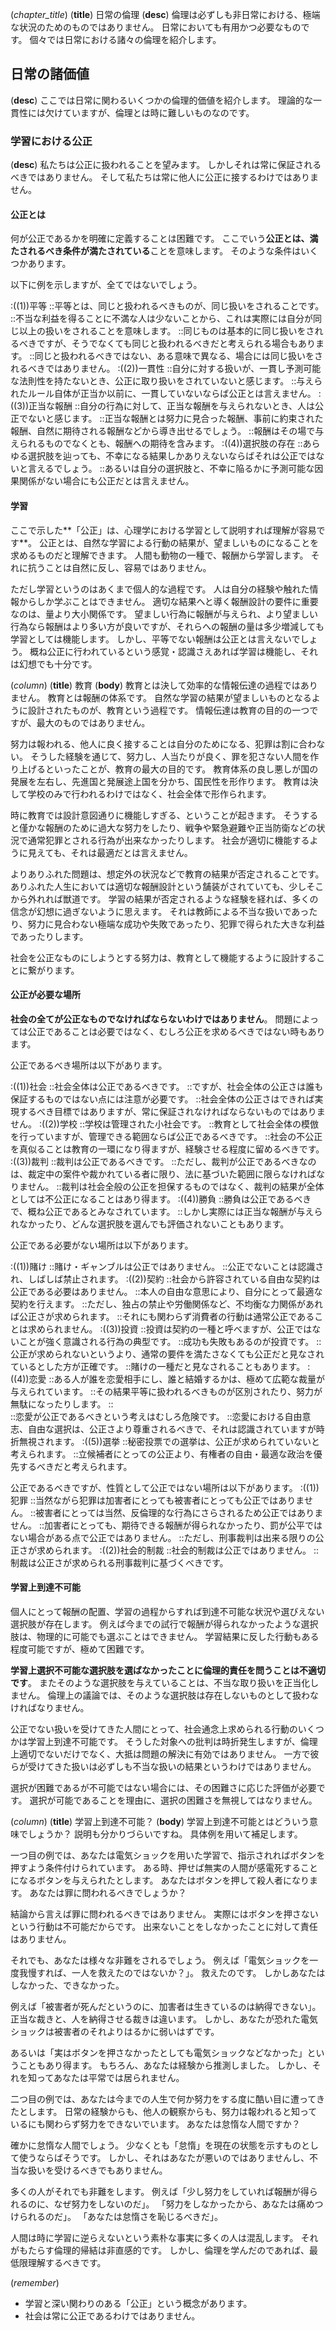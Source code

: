 (*chapter_title*)
(**title**)
日常の倫理
(**desc**)
倫理は必ずしも非日常における、極端な状況のためのものではありません。
日常においても有用かつ必要なものです。
個々では日常における諸々の倫理を紹介します。

## 日常の諸価値
(**desc**)
ここでは日常に関わるいくつかの倫理的価値を紹介します。
理論的な一貫性には欠けていますが、倫理とは時に難しいものなのです。

### 学習における公正
(**desc**)
私たちは公正に扱われることを望みます。
しかしそれは常に保証されるべきではありません。
そして私たちは常に他人に公正に接するわけではありません。

#### 公正とは
何が公正であるかを明確に定義することは困難です。
ここでいう**公正とは、満たされるべき条件が満たされている**ことを意味します。
そのような条件はいくつかあります。

以下に例を示しますが、全てではないでしょう。

:((1))平等
::平等とは、同じと扱われるべきものが、同じ扱いをされることです。
::不当な利益を得ることに不満な人は少ないことから、これは実際には自分が同じ以上の扱いをされることを意味します。
::同じものは基本的に同じ扱いをされるべきですが、そうでなくても同じと扱われるべきだと考えられる場合もあります。
::同じと扱われるべきではない、ある意味で異なる、場合には同じ扱いをされるべきではありません。
:((2))一貫性
::自分に対する扱いが、一貫し予測可能な法則性を持たないとき、公正に取り扱いをされていないと感じます。
::与えられたルール自体が正当か以前に、一貫していないならば公正とは言えません。
:((3))正当な報酬
::自分の行為に対して、正当な報酬を与えられないとき、人は公正でないと感じます。
::正当な報酬とは努力に見合った報酬、事前に約束された報酬、自然に期待される報酬などから導き出せるでしょう。
::報酬はその場で与えられるものでなくとも、報酬への期待を含みます。
:((4))選択肢の存在
::あらゆる選択肢を辿っても、不幸になる結果しかありえないならばそれは公正ではないと言えるでしょう。
::あるいは自分の選択肢と、不幸に陥るかに予測可能な因果関係がない場合にも公正だとは言えません。

#### 学習
ここで示した**「公正」は、心理学における学習として説明すれば理解が容易です**。
公正とは、自然な学習による行動の結果が、望ましいものになることを求めるものだと理解できます。
人間も動物の一種で、報酬から学習します。
それに抗うことは自然に反し、容易ではありません。

ただし学習というのはあくまで個人的な過程です。
人は自分の経験や触れた情報からしか学ぶことはできません。
適切な結果へと導く報酬設計の要件に重要なのは、量より大小関係です。
望ましい行為に報酬が与えられ、より望ましい行為なら報酬はより多い方が良いですが、それらへの報酬の量は多少増減しても学習としては機能します。
しかし、平等でない報酬は公正とは言えないでしょう。
概ね公正に行われているという感覚・認識さえあれば学習は機能し、それは幻想でも十分です。

(*column*)
(**title**)
教育
(**body**)
教育とは決して効率的な情報伝達の過程ではありません。
教育とは報酬の体系です。
自然な学習の結果が望ましいものとなるように設計されたものが、教育という過程です。
情報伝達は教育の目的の一つですが、最大のものではありません。

努力は報われる、他人に良く接することは自分のためになる、犯罪は割に合わない。
そうした経験を通じて、努力し、人当たりが良く、罪を犯さない人間を作り上げるといったことが、教育の最大の目的です。
教育体系の良し悪しが国の発展を左右し、先進国と発展途上国を分かち、国民性を形作ります。
教育は決して学校のみで行われるわけではなく、社会全体で形作られます。

時に教育では設計意図通りに機能しすぎる、ということが起きます。
そうすると僅かな報酬のために過大な努力をしたり、戦争や緊急避難や正当防衛などの状況で通常犯罪とされる行為が出来なかったりします。
社会が適切に機能するように見えても、それは最適だとは言えません。

よりありふれた問題は、想定外の状況などで教育の結果が否定されることです。
ありふれた人生においては適切な報酬設計という舗装がされていても、少しそこから外れれば獣道です。
学習の結果が否定されるような経験を経れば、多くの信念が幻想に過ぎないように思えます。
それは教師による不当な扱いであったり、努力に見合わない極端な成功や失敗であったり、犯罪で得られた大きな利益であったりします。

社会を公正なものにしようとする努力は、教育として機能するように設計することに繋がります。

#### 公正が必要な場所
**社会の全てが公正なものでなければならないわけではありません**。
問題によっては公正であることは必要ではなく、むしろ公正を求めるべきではない時もあります。

公正であるべき場所は以下があります。

:((1))社会
::社会全体は公正であるべきです。
::ですが、社会全体の公正さは誰も保証するものではない点には注意が必要です。
::社会全体の公正さはできれば実現するべき目標ではありますが、常に保証されなければならないものではありません。
:((2))学校
::学校は管理された小社会です。
::教育として社会全体の模倣を行っていますが、管理できる範囲ならば公正であるべきです。
::社会の不公正を真似ることは教育の一環になり得ますが、経験させる程度に留めるべきです。
:((3))裁判
::裁判は公正であるべきです。
::ただし、裁判が公正であるべきなのは、裁定中の案件や裁かれている者に限り、法に基づいた範囲に限らなければなりません。
::裁判は社会全般の公正を担保するものではなく、裁判の結果が全体としては不公正になることはあり得ます。
:((4))勝負
::勝負は公正であるべきで、概ね公正であるとみなされています。
::しかし実際には正当な報酬が与えられなかったり、どんな選択肢を選んでも評価されないこともあります。

公正である必要がない場所は以下があります。

:((1))賭け
::賭け・ギャンブルは公正ではありません。
::公正でないことは認識され、しばしば禁止されます。
:((2))契約
::社会から許容されている自由な契約は公正である必要はありません。
::本人の自由な意思により、自分にとって最適な契約を行えます。
::ただし、独占の禁止や労働関係など、不均衡な力関係があれば公正さが求められます。
::それにも関わらず消費者の行動は通常公正であることは求められません。
:((3))投資
::投資は契約の一種と呼べますが、公正ではないことが強く意識される行為の典型です。
::成功も失敗もあるのが投資です。
::公正が求められないというより、通常の要件を満たさなくても公正だと見なされているとした方が正確です。
::賭けの一種だと見なされることもあります。
:((4))恋愛
::ある人が誰を恋愛相手にし、誰と結婚するかは、極めて広範な裁量が与えられています。
::その結果平等に扱われるべきものが区別されたり、努力が無駄になったりします。
::  
::恋愛が公正であるべきという考えはむしろ危険です。
::恋愛における自由意志、自由な選択は、公正さより尊重されるべきで、それは認識されていますが時折無視されます。
:((5))選挙
::秘密投票での選挙は、公正が求められていないと考えられます。
::立候補者にとっての公正より、有権者の自由・最適な政治を優先するべきだと考えられます。

公正であるべきですが、性質として公正ではない場所は以下があります。
:((1))犯罪
::当然ながら犯罪は加害者にとっても被害者にとっても公正ではありません。
::被害者にとっては当然、反倫理的な行為にさらされるため公正ではありません。
::加害者にとっても、期待できる報酬が得られなかったり、罰が公平ではない場合がある点で公正ではありません。
::ただし、刑事裁判は出来る限りの公正さが求められます。
:((2))社会的制裁
::社会的制裁は公正ではありません。
::制裁は公正さが求められる刑事裁判に基づくべきです。

#### 学習上到達不可能
個人にとって報酬の配置、学習の過程からすれば到達不可能な状況や選びえない選択肢が存在します。
例えば今までの試行で報酬が得られなかったような選択肢は、物理的に可能でも選ぶことはできません。
学習結果に反した行動もある程度可能ですが、極めて困難です。

**学習上選択不可能な選択肢を選ばなかったことに倫理的責任を問うことは不適切です**。
またそのような選択肢を与えていることは、不当な取り扱いを正当化しません。
倫理上の議論では、そのような選択肢は存在しないものとして扱わなければなりません。

公正でない扱いを受けてきた人間にとって、社会通念上求められる行動のいくつかは学習上到達不可能です。
そうした対象への批判は時折発生しますが、倫理上適切でないだけでなく、大抵は問題の解決に有効ではありません。
一方で彼らが受けてきた扱いは必ずしも不当な扱いの結果というわけではありません。

選択が困難であるが不可能ではない場合には、その困難さに応じた評価が必要です。
選択が可能であることを理由に、選択の困難さを無視してはなりません。

(*column*)
(**title**)
学習上到達不可能？
(**body**)
学習上到達不可能とはどういう意味でしょうか？
説明も分かりづらいですね。
具体例を用いて補足します。

一つ目の例では、あなたは電気ショックを用いた学習で、指示されればボタンを押すよう条件付けられています。
ある時、押せば無実の人間が感電死することになるボタンを与えられたとします。
あなたはボタンを押して殺人者になります。
あなたは罪に問われるべきでしょうか？

結論から言えば罪に問われるべきではありません。
実際にはボタンを押さないという行動は不可能だからです。
出来ないことをしなかったことに対して責任はありません。

それでも、あなたは様々な非難をされるでしょう。
例えば「電気ショックを一度我慢すれば、一人を救えたのではないか？」。
救えたのです。
しかしあなたはしなかった、できなかった。

例えば「被害者が死んだというのに、加害者は生きているのは納得できない」。
正当な裁きと、人を納得させる裁きは違います。
しかし、あなたが恐れた電気ショックは被害者のそれよりはるかに弱いはずです。

あるいは「実はボタンを押さなかったとしても電気ショックなどなかった」ということもあり得ます。
もちろん、あなたは経験から推測しました。
しかし、それを知ってあなたは平常では居られません。

二つ目の例では、あなたは今までの人生で何か努力をする度に酷い目に遭ってきたとします。
日常の経験からも、他人の観察からも、努力は報われると知っているにも関わらず努力をできないでいます。
あなたは怠惰な人間ですか？

確かに怠惰な人間でしょう。
少なくとも「怠惰」を現在の状態を示すものとして使うならばそうです。
しかし、それはあなたが悪いのではありませんし、不当な扱いを受けるべきでもありません。

多くの人がそれでも非難をします。
例えば「少し努力をしていれば報酬が得られるのに、なぜ努力をしないのだ」。
「努力をしなかったから、あなたは痛めつけられるのだ」。
「あなたは怠惰さを恥じるべきだ」。

人間は時に学習に逆らえないという素朴な事実に多くの人は混乱します。
それがもたらす倫理的帰結は非直感的です。
しかし、倫理を学んだのであれば、最低限理解するべきです。

(*remember*)
* 学習と深い関わりのある「公正」という概念があります。
* 社会は常に公正であるわけではありません。

